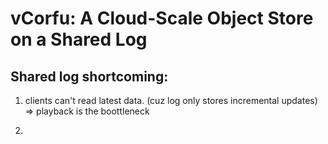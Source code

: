 # vCorfu: A Cloud-Scale Object Store on a Shared Log

## Shared log shortcoming:

1. clients can't read latest data. (cuz log only stores incremental updates) => playback is the boottleneck

2. 
